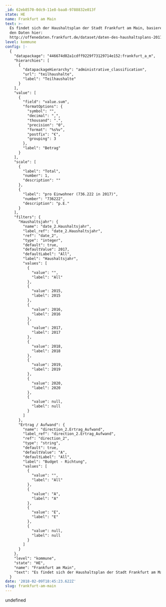 ```yaml
---
_id: 62eb8570-0dc9-11e8-baa8-9788832e013f
state: HE
name: Frankfurt am Main
text: >-
  Es findet sich der Haushaltsplan der Stadt Frankfurt am Main, basierend auf
  den Daten hier:
  http://offenedaten.frankfurt.de/dataset/daten-des-haushaltsplans-2017-der-stadt-frankfurt-am-main
level: kommune
config: |-
  {
    "datapackage": "446674d02a1cdff9229f73129714e152:frankfurt_a_m",
    "hierarchies": [
      {
        "datapackageHierarchy": "administrative_classification",
        "url": "teilhaushalte",
        "label": "Teilhaushalte"
      }
    ],
    "value": [
      {
        "field": "value.sum",
        "formatOptions": {
          "symbol": "",
          "decimal": ",",
          "thousand": ".",
          "precision": "0",
          "format": "%s%v",
          "postfix": "€",
          "grouping": 3
        },
        "label": "Betrag"
      }
    ],
    "scale": [
      {
        "label": "Total",
        "number": 1,
        "description": ""
      },
      {
        "label": "pro Einwohner (736.222 in 2017)",
        "number": "736222",
        "description": "p.E."
      }
    ],
    "filters": {
      "Haushaltsjahr": {
        "name": "date_2.Haushaltsjahr",
        "label_ref": "date_2.Haushaltsjahr",
        "ref": "date_2",
        "type": "integer",
        "default": true,
        "defaultValue": 2017,
        "defaultLabel": "All",
        "label": "Haushaltsjahr",
        "values": [
          {
            "value": "",
            "label": "All"
          },
          {
            "value": 2015,
            "label": 2015
          },
          {
            "value": 2016,
            "label": 2016
          },
          {
            "value": 2017,
            "label": 2017
          },
          {
            "value": 2018,
            "label": 2018
          },
          {
            "value": 2019,
            "label": 2019
          },
          {
            "value": 2020,
            "label": 2020
          },
          {
            "value": null,
            "label": null
          }
        ]
      },
      "Ertrag / Aufwand": {
        "name": "direction_2.Ertrag_Aufwand",
        "label_ref": "direction_2.Ertrag_Aufwand",
        "ref": "direction_2",
        "type": "string",
        "default": true,
        "defaultValue": "A",
        "defaultLabel": "All",
        "label": "Budget - Richtung",
        "values": [
          {
            "value": "",
            "label": "All"
          },
          {
            "value": "A",
            "label": "A"
          },
          {
            "value": "E",
            "label": "E"
          },
          {
            "value": null,
            "label": null
          }
        ]
      }
    },
    "level": "kommune",
    "state": "HE",
    "name": "Frankfurt am Main",
    "text": "Es findet sich der Haushaltsplan der Stadt Frankfurt am Main, basierend auf den Daten hier: http://offenedaten.frankfurt.de/dataset/daten-des-haushaltsplans-2017-der-stadt-frankfurt-am-main"
  }
date: '2018-02-09T18:45:23.622Z'
slug: frankfurt-am-main
---
```

undefined
